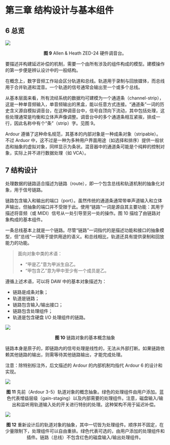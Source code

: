 # 第三章 结构设计与基本组件
## 6 总览

![](./images/09.png)
<p align=center><b>图 9</b> Allen & Heath ZED-24 硬件调音台。</p>

要描述并构建延迟补偿的机制，需要一个由所有涉及的组件构成的模型。建模操作的第一步便是辨认设计中的一般结构。

在概念上，数字音频工作站会区分轨道和总线。轨道用于录制与回放媒体，而总线用于合并轨道和混音。一个轨道的信号通常会输出至一个或多个总线。

从基本层面来看，所有流经系统的数据均可建模为一个通道条（channel-strip），这是一种单音频输入，单音频输出的黑盒，能以任意方式连接。“通道条”一词的历史含义源自模拟调音台，在这种调音台中，信号自顶向下流动，其中包括处理，这些处理通常是均衡和立体声声像调整。调音台中的多个通道条相互紧挨，排成一行，因此名称中有个“条”（strip）字。见图 9。

Ardour 遵循了这种命名规范，其基本的内部对象是一种成条对象（stripable）。不过 Arduor 中，这不过是一种为多种用户界面用途（如选择和排序）提供一般状态和抽象的虚拟对象，同样显示为条状。混音器中的通道条可能是个纯粹的控制对象，实际上并不进行数据处理（如 VCA）。

## 7 结构设计

处理数据的链路适合描述为链路（route），即一个包含总线和轨道机制的抽象化对象，用于信号链路。

链路包含输入和输出的端口（port）。虽然传统的通道条通常带单声道输入和立体声输出，但抽象的端口并不受限于此。使用“链路”一词是源自其主要功能：其用于描述将音频（或 MIDI）信号从一处引导至另一处的操作。图 10 描绘了由链路对象构成的基本组件。

一条总线基本上就是一个链路。尽管“链路”一词指代的是描述功能和接口的抽象模型，但“总线”一词用于提供用途的语义。和总线相比，轨道还具有提供录制和回放能力的功能。

> 面向对象中类的术语：
> - “甲是乙”意为甲派生自乙。
> - “甲包含乙”意为甲中至少有一个成员是乙。

遵循上述术语，可以将 DAW 中的基本对象描述为：
- 链路是成条对象；
- 轨道是链路；
- 链路包含输入/输出接口；
- 链路包含处理组件；
- 轨道是包含硬盘 I/O 处理组件的链路。

![](./images/10.png)
<p align=center><b>图 10</b> 链路对象的基本概念抽象</p>

链路本身是原子的，即链路内的信号处理是线性的，无法从外部打断。如果链路依赖其他链路的输出，则需等待其他链路输出，才能完成处理。

注意：除特别标注外，后文描述的 Ardour 的内部机制均指代 Ardour 6 的设计和实现。

![](./images/11.png)
<p align=center><b>图 11</b> 先前（Ardour 3-5）轨道对象的概念抽象。绿色的处理组件由用户添加。蓝色代表增益层级（gain-staging）以及内部需要的处理组件。注意，磁盘输入/输出和监听用轨道输入处的开关进行特别的处理。这种架构不用于延迟补偿。</p>

![](./images/12.png)
<p align=center><b>图 12</b> 重新设计后的轨道对象的抽象，其中一切皆为处理组件。顺序并不固定，在少量限制下，处理组件可以自由重排。绿色代表可选的，由用户添加的处理组件和插件。链路（总线）不包含红色的磁盘输入/输出处理组件。</p>